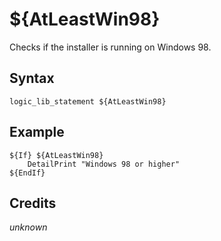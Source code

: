 # ${AtLeastWin98}

Checks if the installer is running on Windows 98.

## Syntax

    logic_lib_statement ${AtLeastWin98}

## Example

    ${If} ${AtLeastWin98}
        DetailPrint "Windows 98 or higher"
    ${EndIf}

## Credits

*unknown*
